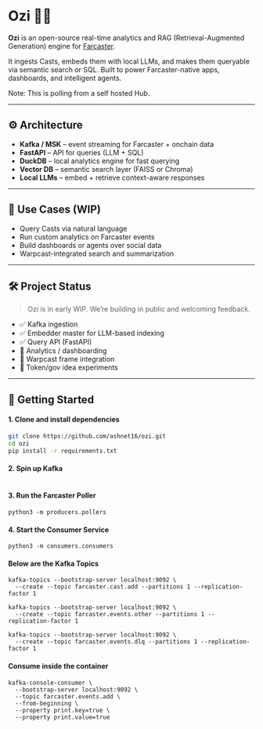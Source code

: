 # Ozi 🧠📡

**Ozi** is an open-source real-time analytics and RAG (Retrieval-Augmented Generation) engine for [Farcaster](https://www.farcaster.xyz).

It ingests Casts, embeds them with local LLMs, and makes them queryable via semantic search or SQL. Built to power Farcaster-native apps, dashboards, and intelligent agents.

Note: This is polling from a self hosted Hub.

---

## ⚙️ Architecture

- **Kafka / MSK** – event streaming for Farcaster + onchain data
- **FastAPI** – API for queries (LLM + SQL)
- **DuckDB** – local analytics engine for fast querying
- **Vector DB** – semantic search layer (FAISS or Chroma)
- **Local LLMs** – embed + retrieve context-aware responses

---

## 🧪 Use Cases (WIP)

- Query Casts via natural language
- Run custom analytics on Farcaster events
- Build dashboards or agents over social data
- Warpcast-integrated search and summarization

---

## 🛠️ Project Status

> Ozi is in early WIP. We’re building in public and welcoming feedback.

- ✅ Kafka ingestion
- ✅ Embedder master for LLM-based indexing
- ✅ Query API (FastAPI)
- 🧩 Analytics / dashboarding
- 🧩 Warpcast frame integration
- 🧩 Token/gov idea experiments

---

## 🚀 Getting Started

#### 1. Clone and install dependencies

```bash
git clone https://github.com/ashnet16/ozi.git
cd ozi
pip install -r requirements.txt
```

#### 2. Spin up Kafka

``` docker compose up -d
```

#### 3. Run the Farcaster Poller

```
python3 -m producers.pollers
```
#### 4. Start the Consumer Service

```
python3 -m consumers.consumers
```


#### Below are the Kafka Topics

```
kafka-topics --bootstrap-server localhost:9092 \
  --create --topic farcaster.cast.add --partitions 1 --replication-factor 1

kafka-topics --bootstrap-server localhost:9092 \
  --create --topic farcaster.events.other --partitions 1 --replication-factor 1

kafka-topics --bootstrap-server localhost:9092 \
  --create --topic farcaster.events.dlq --partitions 1 --replication-factor 1
```

#### Consume inside the container


```
kafka-console-consumer \
  --bootstrap-server localhost:9092 \
  --topic farcaster.events.add \
  --from-beginning \
  --property print.key=true \
  --property print.value=true

```
